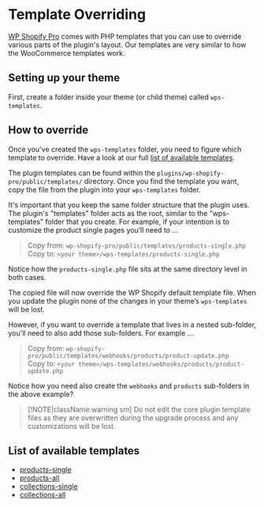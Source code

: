 # Template Overriding

[WP Shopify Pro](https://wpshop.io/purchase/) comes with PHP templates that you can use to override various parts of the plugin's layout. Our templates are very similar to how the WooCommerce templates work.

## Setting up your theme

First, create a folder inside your theme (or child theme) called `wps-templates`.

## How to override

Once you've created the `wps-templates` folder, you need to figure which template to override. Have a look at our full [list of available templates](#list-of-available-templates).

The plugin templates can be found within the `plugins/wp-shopify-pro/public/templates/` directory. Once you find the template you want, copy the file from the plugin into your `wps-templates` folder.

It's important that you keep the same folder structure that the plugin uses. The plugin's "templates" folder acts as the root, similar to the "wps-templates" folder that you create. For example, if your intention is to customize the product single pages you’ll need to ...

> Copy from: `wp-shopify-pro/public/templates/products-single.php`<br>
> Copy to: `<your theme>/wps-templates/products-single.php`

Notice how the `products-single.php` file sits at the same directory level in both cases.

The copied file will now override the WP Shopify default template file. When you update the plugin none of the changes in your theme’s `wps-templates` will be lost.

However, if you want to override a template that lives in a nested sub-folder, you'll need to also add those sub-folders. For example ...

> Copy from: `wp-shopify-pro/public/templates/webhooks/products/product-update.php`<br>
> Copy to: `<your theme>/wps-templates/webhooks/products/product-update.php`

Notice how you need also create the `webhooks` and `products` sub-folders in the above example?

> [!NOTE|className:warning sm]
> Do not edit the core plugin template files as they are overwritten during the upgrade process and any customizations will be lost.

## List of available templates

- [products-single](templates/products/single.md)
- [products-all](templates/products/all.md)
- [collections-single](templates/collections/single.md)
- [collections-all](templates/collections/all.md)
